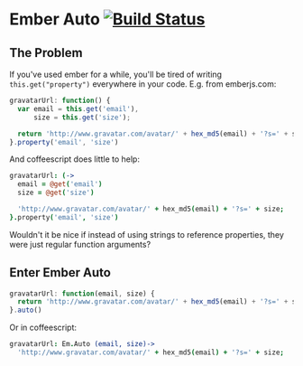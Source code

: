# Ember Auto [![Build Status](https://travis-ci.org/gunn/ember-auto.png?branch=master)](https://travis-ci.org/gunn/ember-auto)


## The Problem

If you've used ember for a while, you'll be tired of writing `this.get("property")` everywhere in your code. E.g. from emberjs.com:

```javascript
gravatarUrl: function() {
  var email = this.get('email'),
      size = this.get('size');

  return 'http://www.gravatar.com/avatar/' + hex_md5(email) + '?s=' + size;
}.property('email', 'size')
```

And coffeescript does little to help:

```coffeescript
gravatarUrl: (->
  email = @get('email')
  size = @get('size')

  'http://www.gravatar.com/avatar/' + hex_md5(email) + '?s=' + size;
}.property('email', 'size')
```
Wouldn't it be nice if instead of using strings to reference properties, they were just  regular function arguments?


## Enter Ember Auto

```javascript
gravatarUrl: function(email, size) {
  return 'http://www.gravatar.com/avatar/' + hex_md5(email) + '?s=' + size;
}.auto()
```
Or in coffeescript:

```coffeescript
gravatarUrl: Em.Auto (email, size)->
  'http://www.gravatar.com/avatar/' + hex_md5(email) + '?s=' + size;
```
